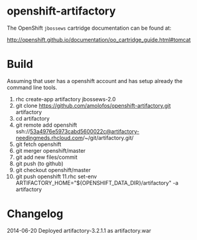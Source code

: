 openshift-artifactory
============================
The OpenShift `jbossews` cartridge documentation can be found at:

http://openshift.github.io/documentation/oo_cartridge_guide.html#tomcat

Build
============================
Assuming that user has a openshift account and has setup already the command line tools.

1. rhc create-app artifactory jbossews-2.0
2. git clone https://github.com/amolofos/openshift-artifactory.git artifactory
3. cd artifactory
4. git remote add openshift ssh://53a4976e5973cabd5600022c@artifactory-needingmeds.rhcloud.com/~/git/artifactory.git/
5. git fetch openshift
6. git merger openshift/master
7. git add new files/commit
8. git push (to github)
9. git checkout openshift/master
10. git push openshift
11.rhc set-env ARTIFACTORY_HOME="${OPENSHIFT_DATA_DIR}/artifactory" -a artifactory 

Changelog
============================
2014-06-20 Deployed artifactory-3.2.1.1 as artifactory.war


